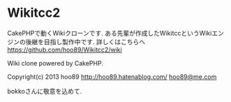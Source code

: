 Wikitcc2
==========

CakePHPで動くWikiクローンです.
ある先輩が作成したWikitccというWikiエンジンの後継を目指し製作中です.
詳しくはこちらへ https://github.com/hoo89/Wikitcc2/wiki


Wiki clone powered by CakePHP.

Copyright(c) 2013 hoo89 http://hoo89.hatenablog.com/ hoo89@me.com

bokkoさんに敬意を込めて.

